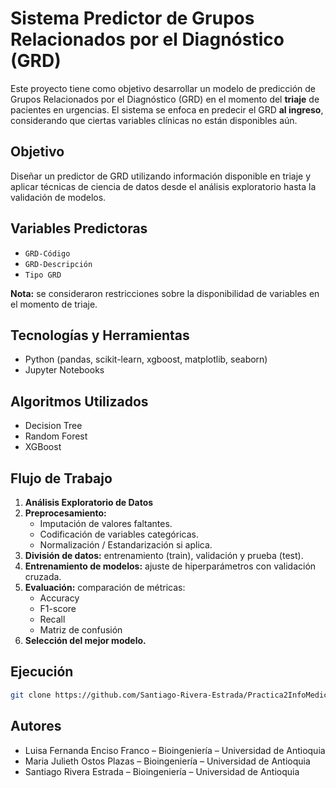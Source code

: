 # Sistema Predictor de Grupos Relacionados por el Diagnóstico (GRD)

Este proyecto tiene como objetivo desarrollar un modelo de predicción de Grupos Relacionados por el Diagnóstico (GRD) en el momento del **triaje** de pacientes en urgencias. El sistema se enfoca en predecir el GRD **al ingreso**, considerando que ciertas variables clínicas no están disponibles aún.

## Objetivo

Diseñar un predictor de GRD utilizando información disponible en triaje y aplicar técnicas de ciencia de datos desde el análisis exploratorio hasta la validación de modelos.

## Variables Predictoras

- `GRD-Código`
- `GRD-Descripción`
- `Tipo GRD`

**Nota:** se consideraron restricciones sobre la disponibilidad de variables en el momento de triaje.

## Tecnologías y Herramientas

- Python (pandas, scikit-learn, xgboost, matplotlib, seaborn)
- Jupyter Notebooks

## Algoritmos Utilizados

- Decision Tree
- Random Forest
- XGBoost

## Flujo de Trabajo

1. **Análisis Exploratorio de Datos** 
2. **Preprocesamiento:**
    - Imputación de valores faltantes.
    - Codificación de variables categóricas.
    - Normalización / Estandarización si aplica.
3. **División de datos:** entrenamiento (train), validación y prueba (test).
4. **Entrenamiento de modelos:** ajuste de hiperparámetros con validación cruzada.
5. **Evaluación:** comparación de métricas:
    - Accuracy
    - F1-score
    - Recall
    - Matriz de confusión
6. **Selección del mejor modelo.**

## Ejecución

```bash
git clone https://github.com/Santiago-Rivera-Estrada/Practica2InfoMedica.git
```

## Autores

- Luisa Fernanda Enciso Franco – Bioingeniería – Universidad de Antioquia
- Maria Julieth Ostos Plazas – Bioingeniería – Universidad de Antioquia
- Santiago Rivera Estrada – Bioingeniería – Universidad de Antioquia
